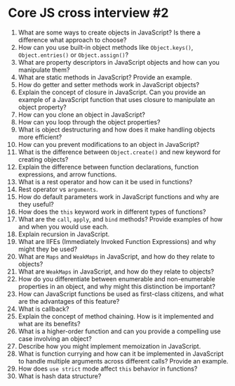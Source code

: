 # Core JS cross interview #2

1. What are some ways to create objects in JavaScript? Is there a difference what approach to choose?
2. How can you use built-in object methods like ```Object.keys()```, ```Object.entries()``` or ```Object.assign()```?
3. What are property descriptors in JavaScript objects and how can you manipulate them?
4. What are static methods in JavaScript? Provide an example.
5. How do getter and setter methods work in JavaScript objects?
6. Explain the concept of closure in JavaScript. Can you provide an example of a JavaScript function that uses closure to manipulate an object property?
7. How can you clone an object in JavaScript?
8. How can you loop through the object properties?
9. What is object destructuring and how does it make handling objects more efficient?
10. How can you prevent modifications to an object in JavaScript?
11. What is the difference between ```Object.create()``` and new keyword for creating objects?
12. Explain the difference between function declarations, function expressions, and arrow functions.
13. What is a rest operator and how can it be used in functions?
14. Rest operator vs ```arguments```.
15. How do default parameters work in JavaScript functions and why are they useful?
16. How does the ```this``` keyword work in different types of functions?
17. What are the ```call```, ```apply```, and ```bind``` methods? Provide examples of how and when you would use each.
18. Explain recursion in JavaScript.
19. What are IIFEs (Immediately Invoked Function Expressions) and why might they be used?
20. What are ```Maps``` and ```WeakMaps``` in JavaScript, and how do they relate to objects?
21. What are ```WeakMaps``` in JavaScript, and how do they relate to objects?
22. How do you differentiate between enumerable and non-enumerable properties in an object, and why might this distinction be important?
23. How can JavaScript functions be used as first-class citizens, and what are the advantages of this feature?
24. What is callback?
25. Explain the concept of method chaining. How is it implemented and what are its benefits?
26. What is a higher-order function and can you provide a compelling use case involving an object?
27. Describe how you might implement memoization in JavaScript.
28. What is function currying and how can it be implemented in JavaScript to handle multiple arguments across different calls? Provide an example.
29. How does ```use strict``` mode affect ```this``` behavior in functions?
30. What is hash data structure? 